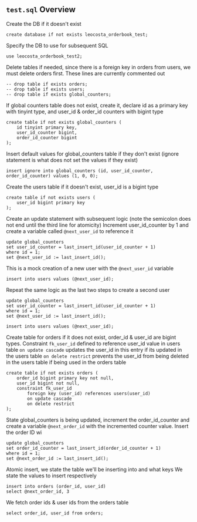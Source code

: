 ## `test.sql` Overview

Create the DB if it doesn't exist
```
create database if not exists leocosta_orderbook_test;
```

Specify the DB to use for subsequent SQL
```
use leocosta_orderbook_test2;
```

Delete tables if needed, since there is a foreign key in orders from users, we must delete orders first. These lines are currently commented out
```
-- drop table if exists orders;
-- drop table if exists users;
-- drop table if exists global_counters;
```

If global counters table does not exist, create it, declare id as a primary key with tinyint type, and user_id & order_id counters with bigint type
```
create table if not exists global_counters (
	id tinyint primary key,
    user_id_counter bigint,
    order_id_counter bigint
);
```

Insert default values for global_counters table if they don't exist (ignore statement is what does not set the values if they exist)
```
insert ignore into global_counters (id, user_id_counter, order_id_counter) values (1, 0, 0);
```

Create the users table if it doesn't exist, user_id is a bigint type
```
create table if not exists users (
	user_id bigint primary key
);
```

Create an update statement with subsequent logic (note the semicolon does not end until the third line for atomicity) Increment user_id_counter by 1 and create a variable called `@next_user_id` to reference it
```
update global_counters
set user_id_counter = last_insert_id(user_id_counter + 1)
where id = 1;
set @next_user_id := last_insert_id();
```

This is a mock creation of a new user with the `@next_user_id` variable
```
insert into users values (@next_user_id);
```

Repeat the same logic as the last two steps to create a second user
```
update global_counters
set user_id_counter = last_insert_id(user_id_counter + 1)
where id = 1;
set @next_user_id := last_insert_id();

insert into users values (@next_user_id);
```

Create table for orders if it does not exist, order_id & user_id are bigint types.
Constraint `fk_user_id` defined to reference user_id value in users table
`on update cascade` updates the user_id in this entry if its updated in the users table
`on delete restrict` prevents the user_id from being deleted in the users table if being used in the orders table
```
create table if not exists orders (
	order_id bigint primary key not null,
	user_id bigint not null,
    constraint fk_user_id
		foreign key (user_id) references users(user_id)
        on update cascade
        on delete restrict
);
```

State global_counters is being updated, increment the order_id_counter and create a variable `@next_order_id` with the incremented counter value. Insert the order ID wi
```
update global_counters
set order_id_counter = last_insert_id(order_id_counter + 1)
where id = 1;
set @next_order_id := last_insert_id();
```

Atomic insert, we state the table we'll be inserting into and what keys
We state the values to insert respectively

```
insert into orders (order_id, user_id)
select @next_order_id, 3
```

We fetch order ids & user ids from the orders table
```
select order_id, user_id from orders;
```

